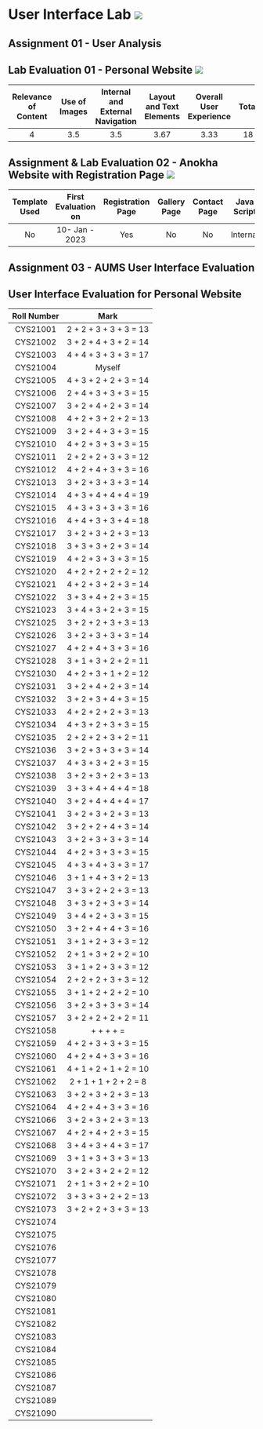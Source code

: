 # User Interface Lab ![](https://img.shields.io/badge/-Live-brightgreen)

## Assignment 01 - User Analysis 


## Lab Evaluation 01 - Personal Website ![](https://img.shields.io/badge/-Completed-brightgreen)

| Relevance of Content | Use of Images | Internal and External Navigation | Layout and Text Elements | Overall User Experience | Total | 
|:--------------------:|:-------------:|:--------------------------------:|:------------------------:|:-----------------------:|:-----:|
|           4         |     3.5  |           3.5        |       3.67               |     3.33             |  18   |

## Assignment & Lab Evaluation 02 - Anokha Website with Registration Page ![](https://img.shields.io/badge/-Completed-brightgreen)

| Template Used | First Evaluation on |  Registration Page | Gallery Page | Contact Page | Java Script | Style Guide | Best Practices | 
|:-------------:|:-------------------:|:------------------:|:------------:|:------------:|:-----------:|:-----------:|:--------------:|
|    No         |   10- Jan - 2023    |       Yes          |      No      |     No      |   Internal  |     No     |     Yes         |

## Assignment 03 - AUMS User Interface Evaluation

## User Interface Evaluation for Personal Website

 |  Roll Number |   Mark  | 
 |:------------:|:-------:| 
  | CYS21001 | 2 + 2 + 3 + 3 + 3 = 13 |
 | CYS21002 | 3 + 2 + 4 + 3 + 2 = 14 |
 | CYS21003 | 4 + 4 + 3 + 3 + 3 = 17 |
 | CYS21004 | Myself  |
 | CYS21005 | 4 + 3 + 2 + 2 + 3 = 14 |
 | CYS21006 | 2 + 4 + 3 + 3 + 3 = 15 |
 | CYS21007 | 3 + 2 + 4 + 2 + 3 = 14 |
 | CYS21008 | 4 + 2 + 3 + 2 + 2 = 13 |
 | CYS21009 | 3 + 2 + 4 + 3 + 3 = 15 |
 | CYS21010 | 4 + 2 + 3 + 3 + 3 = 15 |
 | CYS21011 | 2 + 2 + 2 + 3 + 3 = 12 |
 | CYS21012 | 4 + 2 + 4 + 3 + 3 = 16 |
 | CYS21013 | 3 + 2 + 3 + 3 + 3 = 14 |
 | CYS21014 | 4 + 3 + 4 + 4 + 4 = 19 |
 | CYS21015 | 4 + 3 + 3 + 3 + 3 = 16 |
 | CYS21016 | 4 + 4 + 3 + 3 + 4 = 18 |
 | CYS21017 | 3 + 2 + 3 + 2 + 3 = 13 |
 | CYS21018 | 3 + 3 + 3 + 2 + 3 = 14 |
 | CYS21019 | 4 + 2 + 3 + 3 + 3 = 15 |
 | CYS21020 | 4 + 2 + 2 + 2 + 2 = 12 |
 | CYS21021 | 4 + 2 + 3 + 2 + 3 = 14 |
 | CYS21022 | 3 + 3 + 4 + 2 + 3 = 15 |
 | CYS21023 | 3 + 4 + 3 + 2 + 3 = 15 |
 | CYS21025 | 3 + 2 + 2 + 3 + 3 = 13 |
 | CYS21026 | 3 + 2 + 3 + 3 + 3 = 14 |
 | CYS21027 | 4 + 2 + 4 + 3 + 3 = 16 |
 | CYS21028 | 3 + 1 + 3 + 2 + 2 = 11 |
 | CYS21030 | 4 + 2 + 3 + 1 + 2 = 12 |
 | CYS21031 | 3 + 2 + 4 + 2 + 3 = 14 |
 | CYS21032 | 3 + 2 + 3 + 4 + 3 = 15 |
 | CYS21033 | 4 + 2 + 2 + 2 + 3 = 13 |
 | CYS21034 | 4 + 3 + 2 + 3 + 3 = 15 |
 | CYS21035 | 2 + 2 + 2 + 3 + 2 = 11 |
 | CYS21036 | 3 + 2 + 3 + 3 + 3 = 14 |
 | CYS21037 | 4 + 3 + 3 + 2 + 3 = 15 |
 | CYS21038 | 3 + 2 + 3 + 2 + 3 = 13 |
 | CYS21039 | 3 + 3 + 4 + 4 + 4 = 18 |
 | CYS21040 | 3 + 2 + 4 + 4 + 4 = 17 |
 | CYS21041 | 3 + 2 + 3 + 2 + 3 = 13 |
 | CYS21042 | 3 + 2 + 2 + 4 + 3 = 14 |
 | CYS21043 | 3 + 2 + 3 + 3 + 3 = 14 |
 | CYS21044 | 4 + 2 + 3 + 3 + 3 = 15 |
 | CYS21045 | 4 + 3 + 4 + 3 + 3 = 17 |
 | CYS21046 | 3 + 1 + 4 + 3 + 2 = 13 |
 | CYS21047 | 3 + 3 + 2 + 2 + 3 = 13 |
 | CYS21048 | 3 + 3 + 2 + 3 + 3 = 14 |
 | CYS21049 | 3 + 4 + 2 + 3 + 3 = 15 |
 | CYS21050 | 3 + 2 + 4 + 4 + 3 = 16 |
 | CYS21051 | 3 + 1 + 2 + 3 + 3 = 12 |
 | CYS21052 | 2 + 1 + 3 + 2 + 2 = 10 |
 | CYS21053 | 3 + 1 + 2 + 3 + 3 = 12 |
 | CYS21054 | 2 + 2 + 2 + 3 + 3 = 12 |
 | CYS21055 | 3 + 1 + 2 + 2 + 2 = 10 |
 | CYS21056 | 3 + 2 + 3 + 3 + 3 = 14 |
 | CYS21057 | 3 + 2 + 2 + 2 + 2 = 11 |
 | CYS21058 |  +  +  +  +  =  |
 | CYS21059 | 4 + 2 + 3 + 3 + 3 = 15 |
 | CYS21060 | 4 + 2 + 4 + 3 + 3 = 16 |
 | CYS21061 | 4 + 1 + 2 + 1 + 2 = 10 |
 | CYS21062 | 2 + 1 + 1 + 2 + 2 = 8 |
 | CYS21063 | 3 + 2 + 3 + 2 + 3 = 13 |
 | CYS21064 | 4 + 2 + 4 + 3 + 3 = 16 |
 | CYS21066 | 3 + 2 + 3 + 2 + 3 = 13 |
 | CYS21067 | 4 + 2 + 4 + 2 + 3 = 15 |
 | CYS21068 | 3 + 4 + 3 + 4 + 3 = 17 |
 | CYS21069 | 3 + 1 + 3 + 3 + 3 = 13 |
 | CYS21070 | 3 + 2 + 3 + 2 + 2 = 12 |
 | CYS21071 | 2 + 1 + 3 + 2 + 2 = 10 |
 | CYS21072 | 3 + 3 + 3 + 2 + 2 = 13 |
 | CYS21073 | 3 + 2 + 2 + 3 + 3 = 13 |
 | CYS21074 |   |
 | CYS21075 |    |
 | CYS21076 |    |
 | CYS21077 |     |
 | CYS21078 |    |
 | CYS21079 |     |
 | CYS21080 |     |
 | CYS21081 |     |
 | CYS21082 |     |
 | CYS21083 |     |
 | CYS21084 |    |
 | CYS21085 |     |
 | CYS21086 |     |
 | CYS21087 |    |
 | CYS21089 |     |
 | CYS21090 |    |


